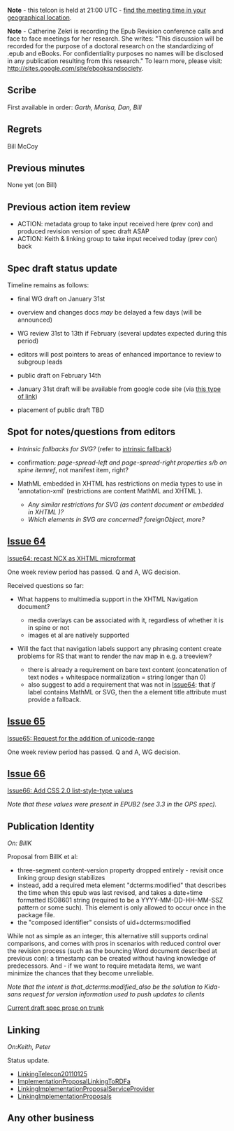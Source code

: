 **Note** - this telcon is held at 21:00 UTC - [find the meeting time in your geographical location](http://www.timeanddate.com/worldclock/fixedtime.html?month=01&day=26&year=2011&hour=21&min=0&sec=0&p1=0).

**Note** - Catherine Zekri is recording the Epub Revision conference calls and face to face meetings for her research. She writes: "This discussion will be recorded for the purpose of a doctoral research on the standardizing of .epub and eBooks. For confidentiality purposes no names will be disclosed in any publication resulting from this research." To learn more, please visit: http://sites.google.com/site/ebooksandsociety.



## Scribe ##
First available in order: _Garth, Marisa, Dan, Bill_

## Regrets ##
Bill McCoy

## Previous minutes ##
None yet (on Bill)

## Previous action item review ##
  * ACTION: metadata group to take input received here (prev con) and produced revision version of spec draft ASAP
  * ACTION: Keith & linking group to take input received today (prev con) back

## Spec draft status update ##

Timeline remains as follows:
  * final WG draft on January 31st
  * overview and changes docs _may_ be delayed a few days (will be announced)
  * WG review 31st to 13th if February (several updates expected during this period)
  * editors will post pointers to areas of enhanced importance to review to subgroup leads
  * public draft on February 14th

  * January 31st draft will be available from google code site (via [this type of link](http://epub-revision.googlecode.com/svn/trunk/build/spec/epub30-publications.html))
  * placement of public draft TBD

## Spot for notes/questions from editors ##

  * _Intrinsic fallbacks for SVG?_ (refer to [intrinsic fallback](http://epub-revision.googlecode.com/svn/trunk/build/spec/epub30-publications.html#sec-fallback-processing-flow-intrinsic))

  * confirmation: _page-spread-left and page-spread-right properties s/b on spine itemref_, not manifest item, right?

  * MathML embedded in XHTML has restrictions on media types to use in 'annotation-xml' (restrictions are content MathML and XHTML ).
    * _Any similar restrictions for SVG (as content document or embedded in XHTML )?_
    * _Which elements in SVG are concerned? foreignObject, more?_

## [Issue 64](https://code.google.com/p/epub-revision/issues/detail?id=64) ##
[Issue64: recast NCX as XHTML microformat](http://code.google.com/p/epub-revision/issues/detail?id=64)

One week review period has passed. Q and A, WG decision.

Received questions so far:
  * What happens to multimedia support in the XHTML Navigation document?
    * media overlays can be associated with it, regardless of whether it is in spine or not
    * images et al are natively supported

  * Will the fact that navigation labels support any phrasing content create problems for RS that want to render the nav map in e.g. a treeview?
    * there is already a requirement on bare text content (concatenation of text nodes + whitespace normalization = string longer than 0)
    * also suggest to add a requirement that was not in [Issue64](https://code.google.com/p/epub-revision/issues/detail?id=64): that _if_ label contains MathML or SVG, then the a element title attribute must provide a fallback.

## [Issue 65](https://code.google.com/p/epub-revision/issues/detail?id=65) ##
[Issue65: Request for the addition of unicode-range](http://code.google.com/p/epub-revision/issues/detail?id=65)

One week review period has passed. Q and A, WG decision.

## [Issue 66](https://code.google.com/p/epub-revision/issues/detail?id=66) ##

[Issue66: Add CSS 2.0 list-style-type values](http://code.google.com/p/epub-revision/issues/detail?id=66)

_Note that these values were present in EPUB2 (see 3.3 in the OPS spec)._


## Publication Identity ##

_On: BillK_

Proposal from BillK et al:

  * three-segment content-version property dropped entirely - revisit once linking group design stabilizes
  * instead, add a required meta element "dcterms:modified" that describes the time when this epub was last revised, and takes a date+time formatted ISO8601 string (required to be a YYYY-MM-DD-HH-MM-SSZ pattern or some such). This element is only allowed to occur once in the package file.
  * the "composed identifier" consists of uid+dcterms:modified

While not as simple as an integer, this alternative still supports ordinal comparisons, and comes with pros in scenarios with reduced control over the revision process (such as the bouncing Word document described at previous con): a timestamp can be created without having knowledge of predecessors. And - if we want to require metadata items, we want minimize the chances that they become unreliable.

_Note that the intent is that_dcterms:modified_also be the solution to Kida-sans request for version information used to push updates to clients_

[Current draft spec prose on trunk](http://epub-revision.googlecode.com/svn/trunk/build/spec/epub30-publications.html#sec-package-metadata-identifiers)

## Linking ##

_On:Keith, Peter_

Status update.

  * [LinkingTelecon20110125](LinkingTelecon20110125.md)
  * [ImplementationProposalLinkingToRDFa](ImplementationProposalLinkingToRDFa.md)
  * [LinkingImplementationProposalServiceProvider](LinkingImplementationProposalServiceProvider.md)
  * [LinkingImplementationProposals](LinkingImplementationProposals.md)

## Any other business ##